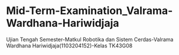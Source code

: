# Mid-Term-Examination_Valrama-Wardhana-Hariwidjaja
Ujian Tengah Semester-Matkul Robotika dan Sistem Cerdas-Valrama Wardhana Hariwidjaja(1103204152)-Kelas TK43G08
